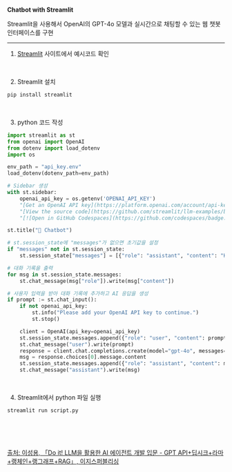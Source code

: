 <br />

**Chatbot with Streamlit**

Streamlit을 사용해서 OpenAI의 GPT-4o 모델과 실시간으로 채팅할 수 있는 웹 챗봇 인터페이스를 구현

---

1. [Streamlit](https://streamlit.io/playground?example=llm_chat) 사이트에서 예시코드 확인

<br />

2. Streamlit 설치

```python
pip install streamlit
```

<br />

3. python 코드 작성

```python
import streamlit as st
from openai import OpenAI
from dotenv import load_dotenv
import os

env_path = "api_key.env"
load_dotenv(dotenv_path=env_path)

# Sidebar 생성
with st.sidebar:
    openai_api_key = os.getenv('OPENAI_API_KEY')
    "[Get an OpenAI API key](https://platform.openai.com/account/api-keys)"
    "[View the source code](https://github.com/streamlit/llm-examples/blob/main/Chatbot.py)"
    "[![Open in GitHub Codespaces](https://github.com/codespaces/badge.svg)](https://codespaces.new/streamlit/llm-examples?quickstart=1)"

st.title("💬 Chatbot")

# st.session_state에 "messages"가 없으면 초기값을 설정
if "messages" not in st.session_state:
    st.session_state["messages"] = [{"role": "assistant", "content": "How can I help you?"}]

# 대화 기록을 출력
for msg in st.session_state.messages:
    st.chat_message(msg["role"]).write(msg["content"])

# 사용자 입력을 받아 대화 기록에 추가하고 AI 응답을 생성
if prompt := st.chat_input():
    if not openai_api_key:
        st.info("Please add your OpenAI API key to continue.")
        st.stop()

    client = OpenAI(api_key=openai_api_key)
    st.session_state.messages.append({"role": "user", "content": prompt})
    st.chat_message("user").write(prompt)
    response = client.chat.completions.create(model="gpt-4o", messages=st.session_state.messages)
    msg = response.choices[0].message.content
    st.session_state.messages.append({"role": "assistant", "content": msg})
    st.chat_message("assistant").write(msg)

```

<br />

4. Streamlit에서 python 파일 실행

```python
streamlit run script.py
```

<br />
<br />
<br />

[출처: 이성용, 「Do it! LLM을 활용한 AI 에이전트 개발 입문 - GPT API+딥시크+라마+랭체인+랭그래프+RAG」, 이지스퍼블리싱](https://www.easyspub.co.kr/20_Menu/BookView/764/PUB)

<br />
